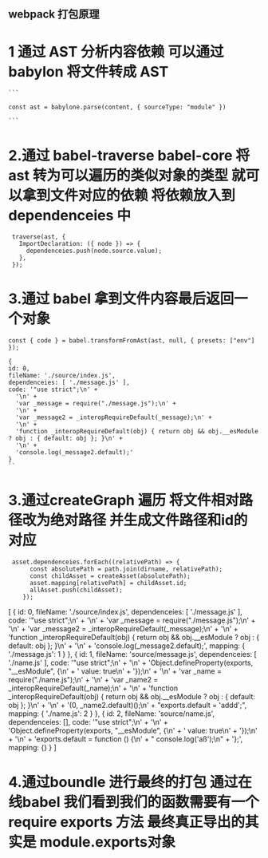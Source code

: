 ## webpack 打包原理

# 1 通过 AST 分析内容依赖 可以通过 babylon 将文件转成 AST

    ```

    const ast = babylone.parse(content, { sourceType: "module" })

    ```

# 2.通过 babel-traverse babel-core 将 ast 转为可以遍历的类似对象的类型 就可以拿到文件对应的依赖 将依赖放入到 dependenceies 中

```
 traverse(ast, {
   ImportDeclaration: ({ node }) => {
     dependenceies.push(node.source.value);
   },
 });
```

# 3.通过 babel 拿到文件内容最后返回一个对象

```
const { code } = babel.transformFromAst(ast, null, { presets: ["env"] });

{
id: 0,
fileName: './source/index.js',
dependenceies: [ './message.js' ],
code: '"use strict";\n' +
  '\n' +
  'var _message = require("./message.js");\n' +
  '\n' +
  'var _message2 = _interopRequireDefault(_message);\n' +
  '\n' +
  'function _interopRequireDefault(obj) { return obj && obj.__esModule ? obj : { default: obj }; }\n' +
  '\n' +
  'console.log(_message2.default);'
}
``

```
# 3.通过createGraph 遍历 将文件相对路径改为绝对路径 并生成文件路径和id的对应 
```
 asset.dependenceies.forEach((relativePath) => {
      const absolutePath = path.join(dirname, relativePath);
      const childAsset = createAsset(absolutePath);
      asset.mapping[relativePath] = childAsset.id;
      allAsset.push(childAsset);
    });
```
[
  {
    id: 0,
    fileName: './source/index.js',
    dependenceies: [ './message.js' ],
    code: '"use strict";\n' +
      '\n' +
      'var _message = require("./message.js");\n' +
      '\n' +
      'var _message2 = _interopRequireDefault(_message);\n' +
      '\n' +
      'function _interopRequireDefault(obj) { return obj && obj.__esModule ? obj : { default: obj }; }\n' +
      '\n' +
      'console.log(_message2.default);',
    mapping: { './message.js': 1 }
  },
  {
    id: 1,
    fileName: 'source/message.js',
    dependenceies: [ './name.js' ],
    code: '"use strict";\n' +
      '\n' +
      'Object.defineProperty(exports, "__esModule", {\n' +
      '  value: true\n' +
      '});\n' +
      '\n' +
      'var _name = require("./name.js");\n' +
      '\n' +
      'var _name2 = _interopRequireDefault(_name);\n' +
      '\n' +
      'function _interopRequireDefault(obj) { return obj && obj.__esModule ? obj : { default: obj }; }\n' +
      '\n' +
      '(0, _name2.default)();\n' +
      "exports.default = 'addd';",
    mapping: { './name.js': 2 }
  },
  {
    id: 2,
    fileName: 'source/name.js',
    dependenceies: [],
    code: '"use strict";\n' +
      '\n' +
      'Object.defineProperty(exports, "__esModule", {\n' +
      '  value: true\n' +
      '});\n' +
      '\n' +
      'exports.default = function () {\n' +
      "  console.log('aß');\n" +
      '};',
    mapping: {}
  }
]
# 4.通过boundle 进行最终的打包 通过在线babel 我们看到我们的函数需要有一个 require exports 方法 最终真正导出的其实是 module.exports对象